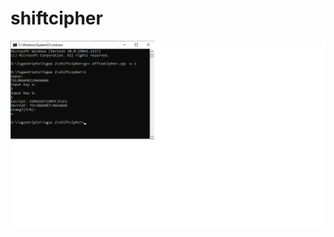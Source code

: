 # shiftcipher
![Image of Yaktocat](https://raw.githubusercontent.com/Ziinji/shiftcipher/main/AffineCipher.png)
